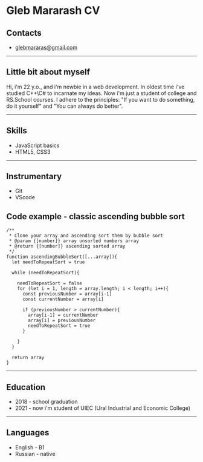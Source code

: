 # Gleb Mararash CV
## Contacts
+ glebmararas@gmail.com

---
## Little bit about myself
Hi, i'm 22 y.o., and i'm newbie in a web development. In oldest time i've studied C++\C# to incarnate my ideas. Now i'm just a student of college and RS.School courses. I adhere to the principles: "If you want to do something, do it yourself" and "You can always do better".

---
## Skills
+ JavaScript basics
+ HTML5, CSS3

---
## Instrumentary
+ Git
+ VScode

## Code example - classic ascending bubble sort
```
/**
 * Clone your array and ascending sort them by bubble sort
 * @param {[number]} array unsorted numbers array
 * @return {[number]} ascending sorted array
 */
function ascendingBubbleSort([...array]){
  let needToRepeatSort = true 
  
  while (needToRepeatSort){

    needToRepeatSort = false 
    for (let i = 1, length = array.length; i < length; i++){
      const previousNumber = array[i-1]
      const currentNumber = array[i]

      if (previousNumber > currentNumber){
        array[i-1] = currentNumber
        array[i] = previousNumber
        needToRepeatSort = true
      }

    }
  }

  return array
}
```

---
## Education
+ 2018 - school graduation
+ 2021 - now i'm student of UIEC (Ural Industrial and Economic College)

---
## Languages
+ English - B1
+ Russian - native